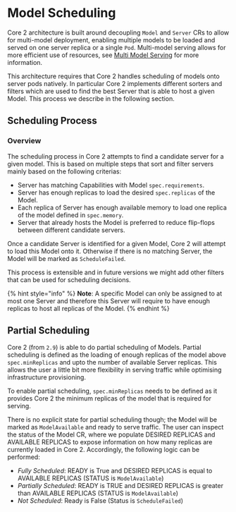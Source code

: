 # Model Scheduling

Core 2 architecture is built around decoupling `Model` and `Server` CRs to allow for multi-model deployment, 
enabling multiple models to be loaded and served on one server replica or a single `Pod`. Multi-model serving
allows for more efficient use of resources, see [Multi Model Serving](mms.md) for more information.

This architecture requires that Core 2 handles scheduling of models onto server pods natively. In particular Core 2 implements different sorters and filters which are used to find the best Server that is able to host a given Model. This process we describe in the following section.

## Scheduling Process

### Overview

The scheduling process in Core 2 attempts to find a candidate server for a given model. This is based on multiple steps that sort and filter 
servers mainly based on the following criterias:

- Server has matching Capabilities with Model `spec.requirements`.
- Server has enough replicas to load the desired `spec.replicas` of the Model.
- Each replica of Server has enough available memory to load one replica of the model defined in `spec.memory`.
- Server that already hosts the Model is preferred to reduce flip-flops between different candidate servers.

Once a candidate Server is identified for a given Model, Core 2 will attempt to load this Model onto it. Otherwise if there is no matching Server, the Model will be marked as `ScheduleFailed`.

This process is extensible and in future versions we might add other filters that can be used for scheduling decisions.

{% hint style="info" %}
**Note**: A specific Model can only be assigned to at most one Server and therefore this Server will require to have enough replicas to host all replicas of the Model.
{% endhint %}

## Partial Scheduling

Core 2 (from `2.9`) is able to do partial scheduling of Models. Partial scheduling is defined as the loading of enough replicas of the model above `spec.minReplicas` and upto the number of available Server replicas. This allows the user a little bit more flexibility in serving traffic while optimising infrastructure provisioning. 

To enable partial scheduling, `spec.minReplicas` needs to be defined as it provides Core 2 the minimum replicas of the model that is required for serving. 

There is no explicit state for partial scheduling though; the Model will be marked as `ModelAvailable` and ready to serve traffic. The user can inspect the status of the Model CR, where we populate DESIRED REPLICAS and AVAILABLE REPLICAS to expose information on how many replicas are currently loaded in Core 2. Accordingly, the following logic can be performed:

- *Fully Scheduled*: READY is True and DESIRED REPLICAS is equal to AVAILABLE REPLICAS (STATUS is `ModelAvailable`)
- *Partially Scheduled*: READY is TRUE and DESIRED REPLICAS is greater than AVAILABLE REPLICAS (STATUS is `ModelAvailable`)
- *Not Scheduled*: Ready is False (Status is `ScheduleFailed`)

